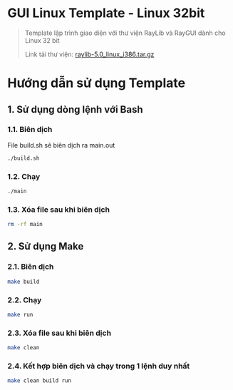# **GUI Linux Template - Linux 32bit**

> Template lập trình giao diện với thư viện RayLib và RayGUI dành cho Linux 32 bit
>
> Link tải thư viện: [raylib-5.0_linux_i386.tar.gz](https://github.com/raysan5/raylib/releases/tag/5.0)

# **Hướng dẫn sử dụng Template**

## **1. Sử dụng dòng lệnh với Bash**

### **1.1. Biên dịch**

File build.sh sẽ biên dịch ra main.out

```bash
./build.sh
```

### **1.2. Chạy**

```bash
./main
```

### **1.3. Xóa file sau khi biên dịch**

```bash
rm -rf main
```

## **2. Sử dụng Make**

### **2.1. Biên dịch**

```bash
make build
```

### **2.2. Chạy**

```bash
make run
```

### **2.3. Xóa file sau khi biên dịch**

```bash
make clean
```

### **2.4. Kết hợp biên dịch và chạy trong 1 lệnh duy nhất**

```bash
make clean build run
```
